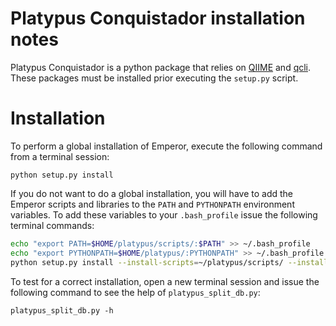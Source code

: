 Platypus Conquistador installation notes
===========================

Platypus Conquistador is a python package that relies on [QIIME](http://www.qiime.org) and [qcli](https://github.com/bipy/qcli). These packages must be installed prior executing the `setup.py` script.

Installation
============

To perform a global installation of Emperor, execute the following command from a terminal session:

    python setup.py install

If you do not want to do a global installation, you will have to add the Emperor scripts and libraries to the `PATH` and `PYTHONPATH` environment variables. To add these variables to your `.bash_profile` issue the following terminal commands:

``` bash
echo "export PATH=$HOME/platypus/scripts/:$PATH" >> ~/.bash_profile
echo "export PYTHONPATH=$HOME/platypus/:PYTHONPATH" >> ~/.bash_profile
python setup.py install --install-scripts=~/platypus/scripts/ --install-purelib=~/platypus/ --install-lib=~/platypus/
```

To test for a correct installation, open a new terminal session and issue the following command to see the help of `platypus_split_db.py`:

    platypus_split_db.py -h